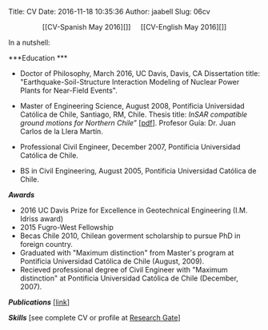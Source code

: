 Title: CV
Date: 2016-11-18 10:35:36
Author: jaabell
Slug: 06cv

<center>
[[CV-Spanish May 2016][]]     [[CV-English May 2016][]]
</center>

In a nutshell:

***Education ***

-   Doctor of Philosophy, March 2016, UC Davis, Davis, CA
    Dissertation title: "Earthquake-Soil-Structure Interaction Modeling of Nuclear Power Plants for Near-Field Events".

-   Master of
    Engineering Science, August 2008, Pontificia Universidad Católica de
    Chile, Santiago, RM,
    Chile. Thesis
    title: 
    *InSAR compatible
    ground motions for Northern Chile*” [[pdf][]]. Profesor Guía: Dr.
    Juan Carlos de la Llera Martín.

-   Professional Civil Engineer, December 2007, Pontificia Universidad
    Católica de Chile.

-   BS in Civil
    Engineering, August
    2005, Pontificia
    Universidad Católica de
    Chile.

***Awards***

-   2016 UC Davis Prize for Excellence in Geotechnical Engineering (I.M. Idriss award)
-   2015 Fugro-West Fellowship
-   Becas Chile 2010, Chilean goverment
    scholarship to pursue PhD in foreign country.
-   Graduated with "Maximum distinction" from Master's program at
    Pontificia Universidad Católica de Chile (August, 2009).
-   Recieved professional degree of Civil Engineer with "Maximum
    distinction" at Pontificia Universidad Católica de Chile (December,
    2007).

***Publications*** [[link][]]

***Skills*** [see complete CV or profile at [Research Gate][]]

  [CV-Spanish May 2016]: /pdfs/cv/jose_abell_cv_spa_may2016.pdf
  [CV-English May 2016]: /pdfs/cv/jose_abell_cv_eng_may2016.pdf
  [pdf]: https://www.google.com/url?sa=t&rct=j&q=&esrc=s&source=web&cd=1&ved=0CC4QFjAA&url=http%3A%2F%2Frepositorio.uc.cl%2Fxmlui%2Fbitstream%2Fhandle%2F123456789%2F1361%2F530502.pdf%3Fsequence%3D1&ei=pbVFUu3hJ4LOiwKHxIDQBw&usg=AFQjCNFeYk9L7MuTKpYj0U1Qu9Kg4hY7Ww&sig2=RHfH8nAQbCsgDR4cSVgjkQ&bvm=bv.53217764,d.cGE
  [link]: http://cml03.engr.ucdavis.edu/?page_id=44 "Publications"
  [Research Gate]: https://www.researchgate.net/profile/Jose_Abell/
